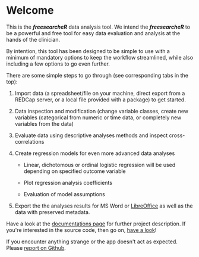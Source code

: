 # Welcome

This is the ***freesearcheR*** data analysis tool. We intend the ***freesearcheR*** to be a powerful and free tool for easy data evaluation and analysis at the hands of the clinician.

By intention, this tool has been designed to be simple to use with a minimum of mandatory options to keep the workflow streamlined, while also including a few options to go even further.

There are some simple steps to go through (see corresponding tabs in the top):

1.  Import data (a spreadsheet/file on your machine, direct export from a REDCap server, or a local file provided with a package) to get started.

1.  Data inspection and  modification (change variable classes, create new variables (categorical from numeric or time data, or completely new variables from the data)

1.  Evaluate data using descriptive analyses methods and inspect cross-correlations

1.  Create regression models for even more advanced data analyses

    -   Linear, dichotomous or ordinal logistic regression will be used depending on specified outcome variable
    
    -   Plot regression analysis coefficients

    -   Evaluation of model assumptions

1.  Export the the analyses results for MS Word or [LibreOffice](https://www.libreoffice.org/) as well as the data with preserved metadata.

Have a look at the [documentations page](https://agdamsbo.github.io/freesearcheR/) for further project description. If you're interested in the source code, then go on, [have a look](https://github.com/agdamsbo/freesearcheR)!

If you encounter anything strange or the app doesn't act as expected. Please [report on Github](https://github.com/agdamsbo/freesearcheR/issues).
